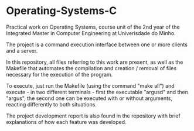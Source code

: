# Operating-Systems-C

Practical work on Operating Systems, course unit of the 2nd year of the Integrated Master in Computer Engineering at Univerisdade do Minho.

The project is a command execution interface between one or more clients and a server.

In this repository, all files referring to this work are present, as well as the Makefile that automates the compilation and creation / removal of files necessary for the execution of the program.

To execute, just run the Makefile (using the command "make all") and execute - in two different terminals - first the executable "argusd" and then "argus", the second one can be executed with or without arguments, reacting differently to both situations.

The project development report is also found in the repository with brief explanations of how each feature was developed.
